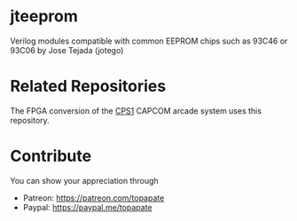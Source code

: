 # jteeprom

Verilog modules compatible with common EEPROM chips such as 93C46 or 93C06 by Jose Tejada (jotego)

# Related Repositories

The FPGA conversion of the [CPS1](https://github.com/jotego/jtcps1) CAPCOM arcade system uses this repository.

# Contribute

You can show your appreciation through
* Patreon: https://patreon.com/topapate
* Paypal: https://paypal.me/topapate